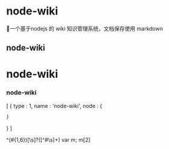 # node-wiki
:green_book:一个基于nodejs 的 wiki 知识管理系统，文档保存使用 markdown

## node-wiki

# node-wiki

### node-wiki



[
  {
    type : 1,
    name : 'node-wiki',
    node : {

    }
  }
]

^(#{1,6})[\s]?([^#\s]+)
var m;
m[2]
